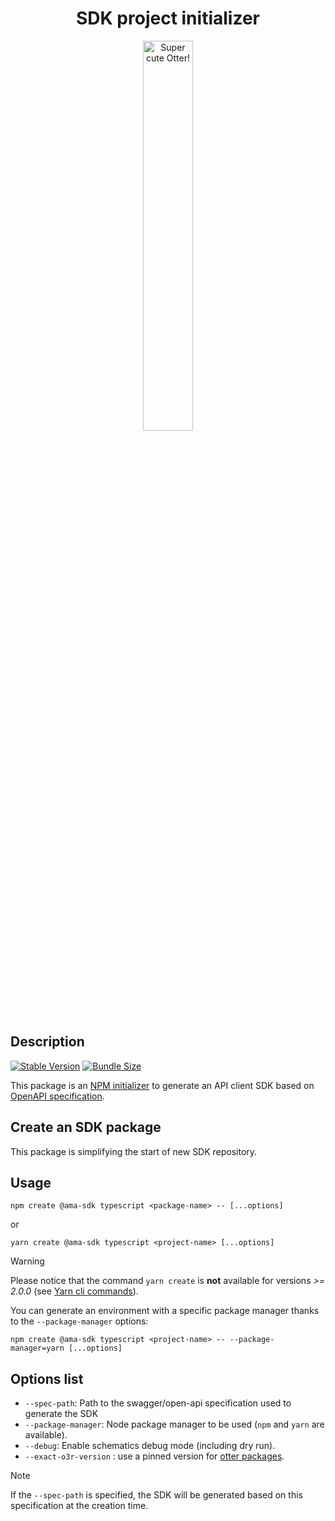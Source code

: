 <h1 align="center">SDK project initializer</h1>
<p align="center">
  <img src="https://raw.githubusercontent.com/AmadeusITGroup/otter/main/assets/logo/otter.png" alt="Super cute Otter!" width="40%"/>
</p>

## Description

[![Stable Version](https://img.shields.io/npm/v/@ama-sdk/create?style=for-the-badge)](https://www.npmjs.com/package/@ama-sdk/create)
[![Bundle Size](https://img.shields.io/bundlephobia/min/@ama-sdk/create?color=green&style=for-the-badge)](https://www.npmjs.com/package/@ama-sdk/create)

This package is an [NPM initializer](https://docs.npmjs.com/cli/v8/commands/npm-init) to generate an API client SDK based on [OpenAPI specification](https://spec.openapis.org/oas/v3.1.0).

## Create an SDK package

This package is simplifying the start of new SDK repository.

## Usage

```shell
npm create @ama-sdk typescript <package-name> -- [...options]
```

or

```shell
yarn create @ama-sdk typescript <project-name> [...options]
```

> [!WARNING]
> Please notice that the command `yarn create` is **not** available for versions *>= 2.0.0* (see [Yarn cli commands](https://yarnpkg.com/cli)).

You can generate an environment with a specific package manager thanks to the `--package-manager` options:

```shell
npm create @ama-sdk typescript <project-name> -- --package-manager=yarn [...options]
```

## Options list

- `--spec-path`: Path to the swagger/open-api specification used to generate the SDK
- `--package-manager`: Node package manager to be used (`npm` and `yarn` are available).
- `--debug`: Enable schematics debug mode (including dry run).
- `--exact-o3r-version` : use a pinned version for [otter packages](https://github.com/AmadeusITGroup/otter/blob/main/docs/README.md).

> [!NOTE]
> If the `--spec-path` is specified, the SDK will be generated based on this specification at the creation time.
